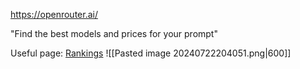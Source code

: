 https://openrouter.ai/

"Find the best models and prices for your prompt"

Useful page: [Rankings](https://openrouter.ai/rankings)
![[Pasted image 20240722204051.png|600]]
